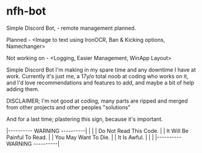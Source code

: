 # nfh-bot
Simple Discord Bot, - remote management planned.

Planned - <Image to text using IronOCR, Ban & Kicking options, Namechanger>

Not working on - <Logging, Easier Management, WinApp Layout>

Simple Discord Bot I'm making in my spare time and any downtime I have at work. Currently it's just me,
a 17y/o total noob at coding who works on it, and I'd love recommendations and features to add, and maybe a bit of help adding them.

DISCLAIMER; I'm not good at coding, many parts are ripped and merged from other projects and other peoples "solutions"

And for a last time; plastering this sign, because it's important.

|---------- WARNING ----------|
|                             |
| Do Not Read This Code.      |
| It Will Be Painful To Read. |
| You May Want To Die.        |
| It Is Awful.                |
|                             |
|---------- WARNING ----------|
